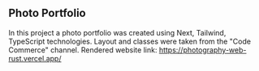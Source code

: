 ## Photo Portfolio

In this project a photo portfolio was created using Next, Tailwind, TypeScript technologies. Layout and classes were taken from the "Code Commerce" channel.
Rendered website link: https://photography-web-rust.vercel.app/
